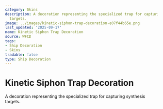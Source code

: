 ```yaml
---
category: Skins
description: A decoration representing the specialized trap for capturing synthesis
  targets.
image: ../images/kinetic-siphon-trap-decoration-e07f44b65e.png
last_updated: '2025-09-17'
name: Kinetic Siphon Trap Decoration
source: WFCD
tags:
- Ship Decoration
- Skins
tradable: false
type: Ship Decoration
---
```


# Kinetic Siphon Trap Decoration

A decoration representing the specialized trap for capturing synthesis targets.

